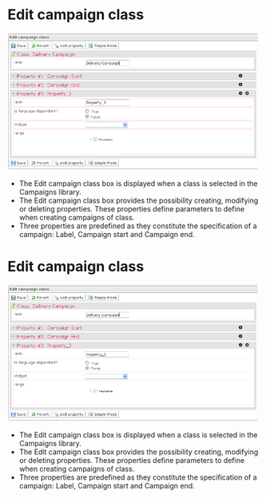 <!--
author:
    - 'Jérôme Bogaerts'
created_at: '2012-03-29 15:44:10'
updated_at: '2013-03-13 14:11:29'
tags:
    - Deliveries
-->

Edit campaign class
===================

![](../resources/campaigns-editclass.png)

-   The Edit campaign class box is displayed when a class is selected in the Campaigns library.
-   The Edit campaign class box provides the possibility creating, modifying or deleting properties. These properties define parameters to define when creating campaigns of class.
-   Three properties are predefined as they constitute the specification of a campaign: Label, Campaign start and Campaign end.

Edit campaign class
===================

![](../resources/campaigns-editclass.png)

-   The Edit campaign class box is displayed when a class is selected in the Campaigns library.
-   The Edit campaign class box provides the possibility creating, modifying or deleting properties. These properties define parameters to define when creating campaigns of class.
-   Three properties are predefined as they constitute the specification of a campaign: Label, Campaign start and Campaign end.



